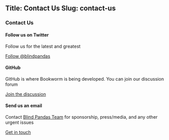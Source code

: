 Title: Contact Us
Slug: contact-us
------------------------

<section class="services m-1 p-4">
  <div class="container-fluid d-flex align-items-center flex-column">
    <div class="row text-center">
      <div class="col-12">
        <h3>Contact Us</h3>
      </div>
      <div class="col-md-3 d-flex align-items-stretch p-2 mx-auto">
        <div class="icon-box p-1 m-2">
          <div class="icon p-2 text-secondary" role="presentation">
            <i class="fab fw fa-5x fa-twitter"></i>
          </div>
          <h4 class="title h4 pt-2">Follow us on Twitter</h4>
          <p class="description mx-md-5">Follow us for the latest and greatest</p>
          <a href="https://twitter.com/blindpandas" class="btn btn-info btn-sm">Follow @blindpandas</a>
        </div>
      </div>
      <div class="col-md-3 d-flex align-items-stretch p-2 mx-auto">
        <div class="icon-box p-1 m-2">
          <div class="icon p-2 text-secondary" role="presentation">
            <i class="fab fw fa-5x fa-github"></i>
          </div>
          <h4 class="title h4 pt-2">GitHub</h4>
          <p class="description mx-md-5">GitHub is where Bookworm is being developed. You can join our discussion forum</p>
          <a href="https://github.com/blindpandas/bookworm/discussions/" class="btn btn-primary btn-sm">Join the discussion</a>
        </div>
      </div>
      <div class="col-md-3 d-flex align-items-stretch p-2 mx-auto">
        <div class="icon-box p-1 m-2">
          <div class="icon p-2 text-secondary" role="presentation">
            <i class="fa fw fa-5x fa-envelope"></i>
          </div>
          <h4 class="title h4 pt-2">Send us an email</h4>
          <p class="description mx-md-5">Contact <a href="https://blindpandas.com">Blind Pandas Team</a> for sponsorship, press/media, and any other urgent issues</p>
          <a href="mailto:info@blindpandas.com" class="btn btn-outline-dark btn-sm">Get in touch</a>
        </div>
      </div>
    </div>
  </div>
</section>